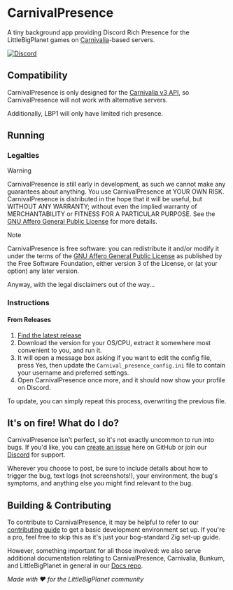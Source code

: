 # CarnivalPresence

A tiny background app providing Discord Rich Presence for the LittleBigPlanet games on [Carnivalia](https://github.com/LittleBigLiberty/Carnivalia)-based servers.

[![Discord](https://img.shields.io/discord/1049223665243389953?label=Discord)](https://discord.gg/xN5yKdxmWG)

## Compatibility

CarnivalPresence is only designed for the [Carnivalia v3 API](https://github.com/LittleBigLiberty/Carnivalia), so CarnivalPresence will not work with alternative servers.

Additionally, LBP1 will only have limited rich presence.

## Running

### Legalties

> [!WARNING]
> CarnivalPresence is still early in development, as such we cannot make any guarantees about anything. You use CarnivalPresence at YOUR OWN RISK.
> CarnivalPresence is distributed in the hope that it will be useful, but WITHOUT ANY WARRANTY; without even the implied warranty of MERCHANTABILITY or FITNESS FOR A PARTICULAR PURPOSE.
> See the [GNU Affero General Public License](https://github.com/LittleBigLiberty/CarnivalPresence/blob/main/LICENSE) for more details.

> [!NOTE]
> CarnivalPresence is free software: you can redistribute it and/or modify it under the terms of the [GNU Affero General Public License](https://github.com/LittleBigLiberty/CarnivalPresence/blob/main/LICENSE) as published by the Free Software Foundation, either version 3 of the License, or (at your option) any later version.

Anyway, with the legal disclaimers out of the way...

### Instructions

#### From Releases

1. [Find the latest release](https://github.com/LittleBigLiberty/CarnivalPresence/releases/latest)
1. Download the version for your OS/CPU, extract it somewhere most convenient to you, and run it.
1. It will open a message box asking if you want to edit the config file, press Yes, then update the `Carnival_presence_config.ini` file to contain your username and preferred settings.
1. Open CarnivalPresence once more, and it should now show your profile on Discord.

To update, you can simply repeat this process, overwriting the previous file.

## It's on fire! What do I do?

CarnivalPresence isn't perfect, so it's not exactly uncommon to run into bugs. If you'd like, you can [create an issue](https://github.com/LittleBigLiberty/CarnivalPresence/issues/new) here on GitHub or join our [Discord](https://discord.gg/xN5yKdxmWG) for support.

Wherever you choose to post, be sure to include details about how to trigger the bug, text logs (not screenshots!), your environment, the bug's symptoms, and anything else you might find relevant to the bug.

## Building & Contributing

To contribute to CarnivalPresence, it may be helpful to refer to our [contributing guide](CONTRIBUTING.md) to get a basic development environment set up. If you're a pro, feel free to skip this as it's just your bog-standard Zig set-up guide.

However, something important for all those involved: we also serve additional documentation relating to CarnivalPresence, Carnivalia, Bunkum, and LittleBigPlanet in general in our [Docs repo](https://LittleBigLiberty.github.io/Docs/).

*Made with :heart: for the LittleBigPlanet community*
